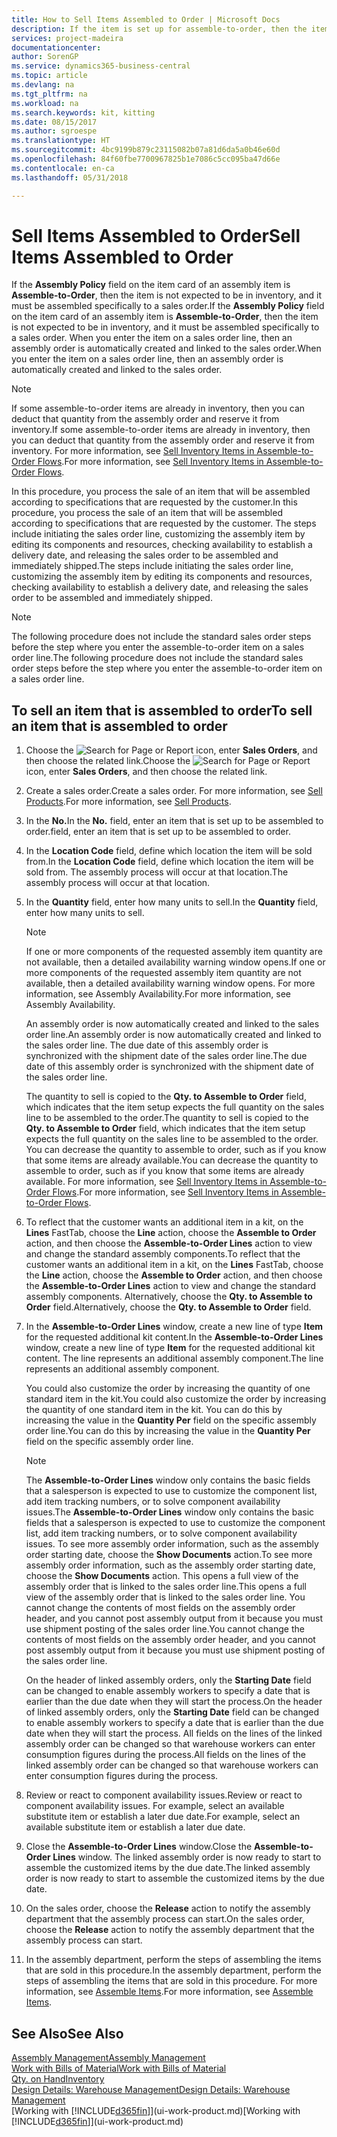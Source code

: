 ```yaml
---
title: How to Sell Items Assembled to Order | Microsoft Docs
description: If the item is set up for assemble-to-order, then the item is not expected to be in inventory, and it must be assembled specifically to a sales order. When you enter the item on a sales order line, then an assembly order is automatically created and linked to the sales order.
services: project-madeira
documentationcenter: 
author: SorenGP
ms.service: dynamics365-business-central
ms.topic: article
ms.devlang: na
ms.tgt_pltfrm: na
ms.workload: na
ms.search.keywords: kit, kitting
ms.date: 08/15/2017
ms.author: sgroespe
ms.translationtype: HT
ms.sourcegitcommit: 4bc9199b879c23115082b07a81d6da5a0b46e60d
ms.openlocfilehash: 84f60fbe7700967825b1e7086c5cc095ba47d66e
ms.contentlocale: en-ca
ms.lasthandoff: 05/31/2018

---
```

# <a name="sell-items-assembled-to-order"></a><span data-ttu-id="d369f-104">Sell Items Assembled to Order</span><span class="sxs-lookup"><span data-stu-id="d369f-104">Sell Items Assembled to Order</span></span>
<span data-ttu-id="d369f-105">If the **Assembly Policy** field on the item card of an assembly item is **Assemble-to-Order**, then the item is not expected to be in inventory, and it must be assembled specifically to a sales order.</span><span class="sxs-lookup"><span data-stu-id="d369f-105">If the **Assembly Policy** field on the item card of an assembly item is **Assemble-to-Order**, then the item is not expected to be in inventory, and it must be assembled specifically to a sales order.</span></span> <span data-ttu-id="d369f-106">When you enter the item on a sales order line, then an assembly order is automatically created and linked to the sales order.</span><span class="sxs-lookup"><span data-stu-id="d369f-106">When you enter the item on a sales order line, then an assembly order is automatically created and linked to the sales order.</span></span>  

> [!NOTE]  
>  <span data-ttu-id="d369f-107">If some assemble-to-order items are already in inventory, then you can deduct that quantity from the assembly order and reserve it from inventory.</span><span class="sxs-lookup"><span data-stu-id="d369f-107">If some assemble-to-order items are already in inventory, then you can deduct that quantity from the assembly order and reserve it from inventory.</span></span> <span data-ttu-id="d369f-108">For more information, see [Sell Inventory Items in Assemble-to-Order Flows](assembly-how-to-sell-assemble-to-order-items-and-inventory-items-together.md).</span><span class="sxs-lookup"><span data-stu-id="d369f-108">For more information, see [Sell Inventory Items in Assemble-to-Order Flows](assembly-how-to-sell-assemble-to-order-items-and-inventory-items-together.md).</span></span>  

<span data-ttu-id="d369f-109">In this procedure, you process the sale of an item that will be assembled according to specifications that are requested by the customer.</span><span class="sxs-lookup"><span data-stu-id="d369f-109">In this procedure, you process the sale of an item that will be assembled according to specifications that are requested by the customer.</span></span> <span data-ttu-id="d369f-110">The steps include initiating the sales order line, customizing the assembly item by editing its components and resources, checking availability to establish a delivery date, and releasing the sales order to be assembled and immediately shipped.</span><span class="sxs-lookup"><span data-stu-id="d369f-110">The steps include initiating the sales order line, customizing the assembly item by editing its components and resources, checking availability to establish a delivery date, and releasing the sales order to be assembled and immediately shipped.</span></span>  

> [!NOTE]  
>  <span data-ttu-id="d369f-111">The following procedure does not include the standard sales order steps before the step where you enter the assemble-to-order item on a sales order line.</span><span class="sxs-lookup"><span data-stu-id="d369f-111">The following procedure does not include the standard sales order steps before the step where you enter the assemble-to-order item on a sales order line.</span></span>  

## <a name="to-sell-an-item-that-is-assembled-to-order"></a><span data-ttu-id="d369f-112">To sell an item that is assembled to order</span><span class="sxs-lookup"><span data-stu-id="d369f-112">To sell an item that is assembled to order</span></span>  
1.  <span data-ttu-id="d369f-113">Choose the ![Search for Page or Report](media/ui-search/search_small.png "Search for Page or Report icon") icon, enter **Sales Orders**, and then choose the related link.</span><span class="sxs-lookup"><span data-stu-id="d369f-113">Choose the ![Search for Page or Report](media/ui-search/search_small.png "Search for Page or Report icon") icon, enter **Sales Orders**, and then choose the related link.</span></span>  
2.  <span data-ttu-id="d369f-114">Create a sales order.</span><span class="sxs-lookup"><span data-stu-id="d369f-114">Create a sales order.</span></span> <span data-ttu-id="d369f-115">For more information, see [Sell Products](sales-how-sell-products.md).</span><span class="sxs-lookup"><span data-stu-id="d369f-115">For more information, see [Sell Products](sales-how-sell-products.md).</span></span>  
3.  <span data-ttu-id="d369f-116">In the **No.**</span><span class="sxs-lookup"><span data-stu-id="d369f-116">In the **No.**</span></span> <span data-ttu-id="d369f-117">field, enter an item that is set up to be assembled to order.</span><span class="sxs-lookup"><span data-stu-id="d369f-117">field, enter an item that is set up to be assembled to order.</span></span>  
4.  <span data-ttu-id="d369f-118">In the **Location Code** field, define which location the item will be sold from.</span><span class="sxs-lookup"><span data-stu-id="d369f-118">In the **Location Code** field, define which location the item will be sold from.</span></span> <span data-ttu-id="d369f-119">The assembly process will occur at that location.</span><span class="sxs-lookup"><span data-stu-id="d369f-119">The assembly process will occur at that location.</span></span>  
5.  <span data-ttu-id="d369f-120">In the **Quantity** field, enter how many units to sell.</span><span class="sxs-lookup"><span data-stu-id="d369f-120">In the **Quantity** field, enter how many units to sell.</span></span>  

    > [!NOTE]  
    >  <span data-ttu-id="d369f-121">If one or more components of the requested assembly item quantity are not available, then a detailed availability warning window opens.</span><span class="sxs-lookup"><span data-stu-id="d369f-121">If one or more components of the requested assembly item quantity are not available, then a detailed availability warning window opens.</span></span> <span data-ttu-id="d369f-122">For more information, see Assembly Availability.</span><span class="sxs-lookup"><span data-stu-id="d369f-122">For more information, see Assembly Availability.</span></span>  

    <span data-ttu-id="d369f-123">An assembly order is now automatically created and linked to the sales order line.</span><span class="sxs-lookup"><span data-stu-id="d369f-123">An assembly order is now automatically created and linked to the sales order line.</span></span> <span data-ttu-id="d369f-124">The due date of this assembly order is synchronized with the shipment date of the sales order line.</span><span class="sxs-lookup"><span data-stu-id="d369f-124">The due date of this assembly order is synchronized with the shipment date of the sales order line.</span></span>  

    <span data-ttu-id="d369f-125">The quantity to sell is copied to the **Qty. to Assemble to Order** field, which indicates that the item setup expects the full quantity on the sales line to be assembled to the order.</span><span class="sxs-lookup"><span data-stu-id="d369f-125">The quantity to sell is copied to the **Qty. to Assemble to Order** field, which indicates that the item setup expects the full quantity on the sales line to be assembled to the order.</span></span> <span data-ttu-id="d369f-126">You can decrease the quantity to assemble to order, such as if you know that some items are already available.</span><span class="sxs-lookup"><span data-stu-id="d369f-126">You can decrease the quantity to assemble to order, such as if you know that some items are already available.</span></span> <span data-ttu-id="d369f-127">For more information, see [Sell Inventory Items in Assemble-to-Order Flows](assembly-how-to-sell-inventory-items-in-assemble-to-order-flows.md).</span><span class="sxs-lookup"><span data-stu-id="d369f-127">For more information, see [Sell Inventory Items in Assemble-to-Order Flows](assembly-how-to-sell-inventory-items-in-assemble-to-order-flows.md).</span></span>  

6.  <span data-ttu-id="d369f-128">To reflect that the customer wants an additional item in a kit, on the **Lines** FastTab, choose the **Line** action, choose the **Assemble to Order** action, and then choose the **Assemble-to-Order Lines** action to view and change the standard assembly components.</span><span class="sxs-lookup"><span data-stu-id="d369f-128">To reflect that the customer wants an additional item in a kit, on the **Lines** FastTab, choose the **Line** action, choose the **Assemble to Order** action, and then choose the **Assemble-to-Order Lines** action to view and change the standard assembly components.</span></span> <span data-ttu-id="d369f-129">Alternatively, choose the **Qty. to Assemble to Order** field.</span><span class="sxs-lookup"><span data-stu-id="d369f-129">Alternatively, choose the **Qty. to Assemble to Order** field.</span></span>  
7.  <span data-ttu-id="d369f-130">In the **Assemble-to-Order Lines** window, create a new line of type **Item** for the requested additional kit content.</span><span class="sxs-lookup"><span data-stu-id="d369f-130">In the **Assemble-to-Order Lines** window, create a new line of type **Item** for the requested additional kit content.</span></span> <span data-ttu-id="d369f-131">The line represents an additional assembly component.</span><span class="sxs-lookup"><span data-stu-id="d369f-131">The line represents an additional assembly component.</span></span>  

    <span data-ttu-id="d369f-132">You could also customize the order by increasing the quantity of one standard item in the kit.</span><span class="sxs-lookup"><span data-stu-id="d369f-132">You could also customize the order by increasing the quantity of one standard item in the kit.</span></span> <span data-ttu-id="d369f-133">You can do this by increasing the value in the **Quantity Per** field on the specific assembly order line.</span><span class="sxs-lookup"><span data-stu-id="d369f-133">You can do this by increasing the value in the **Quantity Per** field on the specific assembly order line.</span></span>  

    > [!NOTE]  
    >  <span data-ttu-id="d369f-134">The **Assemble-to-Order Lines** window only contains the basic fields that a salesperson is expected to use to customize the component list, add item tracking numbers, or to solve component availability issues.</span><span class="sxs-lookup"><span data-stu-id="d369f-134">The **Assemble-to-Order Lines** window only contains the basic fields that a salesperson is expected to use to customize the component list, add item tracking numbers, or to solve component availability issues.</span></span> <span data-ttu-id="d369f-135">To see more assembly order information, such as the assembly order starting date, choose the **Show Documents** action.</span><span class="sxs-lookup"><span data-stu-id="d369f-135">To see more assembly order information, such as the assembly order starting date, choose the **Show Documents** action.</span></span> <span data-ttu-id="d369f-136">This opens a full view of the assembly order that is linked to the sales order line.</span><span class="sxs-lookup"><span data-stu-id="d369f-136">This opens a full view of the assembly order that is linked to the sales order line.</span></span> <span data-ttu-id="d369f-137">You cannot change the contents of most fields on the assembly order header, and you cannot post assembly output from it because you must use shipment posting of the sales order line.</span><span class="sxs-lookup"><span data-stu-id="d369f-137">You cannot change the contents of most fields on the assembly order header, and you cannot post assembly output from it because you must use shipment posting of the sales order line.</span></span>  
    >   
    >  <span data-ttu-id="d369f-138">On the header of linked assembly orders, only the **Starting Date** field can be changed to enable assembly workers to specify a date that is earlier than the due date when they will start the process.</span><span class="sxs-lookup"><span data-stu-id="d369f-138">On the header of linked assembly orders, only the **Starting Date** field can be changed to enable assembly workers to specify a date that is earlier than the due date when they will start the process.</span></span> <span data-ttu-id="d369f-139">All fields on the lines of the linked assembly order can be changed so that warehouse workers can enter consumption figures during the process.</span><span class="sxs-lookup"><span data-stu-id="d369f-139">All fields on the lines of the linked assembly order can be changed so that warehouse workers can enter consumption figures during the process.</span></span>  

8.  <span data-ttu-id="d369f-140">Review or react to component availability issues.</span><span class="sxs-lookup"><span data-stu-id="d369f-140">Review or react to component availability issues.</span></span> <span data-ttu-id="d369f-141">For example, select an available substitute item or establish a later due date.</span><span class="sxs-lookup"><span data-stu-id="d369f-141">For example, select an available substitute item or establish a later due date.</span></span>  
9. <span data-ttu-id="d369f-142">Close the **Assemble-to-Order Lines** window.</span><span class="sxs-lookup"><span data-stu-id="d369f-142">Close the **Assemble-to-Order Lines** window.</span></span> <span data-ttu-id="d369f-143">The linked assembly order is now ready to start to assemble the customized items by the due date.</span><span class="sxs-lookup"><span data-stu-id="d369f-143">The linked assembly order is now ready to start to assemble the customized items by the due date.</span></span>  
10. <span data-ttu-id="d369f-144">On the sales order, choose the **Release** action to notify the assembly department that the assembly process can start.</span><span class="sxs-lookup"><span data-stu-id="d369f-144">On the sales order, choose the **Release** action to notify the assembly department that the assembly process can start.</span></span>  
11. <span data-ttu-id="d369f-145">In the assembly department, perform the steps of assembling the items that are sold in this procedure.</span><span class="sxs-lookup"><span data-stu-id="d369f-145">In the assembly department, perform the steps of assembling the items that are sold in this procedure.</span></span> <span data-ttu-id="d369f-146">For more information, see [Assemble Items](assembly-how-to-assemble-items.md).</span><span class="sxs-lookup"><span data-stu-id="d369f-146">For more information, see [Assemble Items](assembly-how-to-assemble-items.md).</span></span>  

## <a name="see-also"></a><span data-ttu-id="d369f-147">See Also</span><span class="sxs-lookup"><span data-stu-id="d369f-147">See Also</span></span>  
[<span data-ttu-id="d369f-148">Assembly Management</span><span class="sxs-lookup"><span data-stu-id="d369f-148">Assembly Management</span></span>](assembly-assemble-items.md)  
[<span data-ttu-id="d369f-149">Work with Bills of Material</span><span class="sxs-lookup"><span data-stu-id="d369f-149">Work with Bills of Material</span></span>](inventory-how-work-BOMs.md)  
[<span data-ttu-id="d369f-150">Qty. on Hand</span><span class="sxs-lookup"><span data-stu-id="d369f-150">Inventory</span></span>](inventory-manage-inventory.md)  
[<span data-ttu-id="d369f-151">Design Details: Warehouse Management</span><span class="sxs-lookup"><span data-stu-id="d369f-151">Design Details: Warehouse Management</span></span>](design-details-warehouse-management.md)  
<span data-ttu-id="d369f-152">[Working with [!INCLUDE[d365fin](includes/d365fin_md.md)]](ui-work-product.md)</span><span class="sxs-lookup"><span data-stu-id="d369f-152">[Working with [!INCLUDE[d365fin](includes/d365fin_md.md)]](ui-work-product.md)</span></span>

